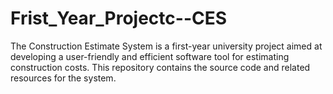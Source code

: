 # Frist_Year_Projectc--CES
The Construction Estimate System is a first-year university project aimed at developing a user-friendly and efficient software tool for estimating construction costs. This repository contains the source code and related resources for the system.
